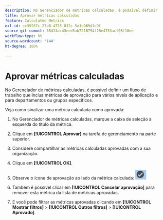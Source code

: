 ```yaml
---
description: No Gerenciador de métricas calculadas, é possível definir um fluxo de trabalho que inclua métricas de aprovação para vários níveis de aplicação e para departamentos ou grupos específicos.
title: Aprovar métricas calculadas
feature: Calculated Metrics
exl-id: ec39937c-27e8-4725-832c-5e1c989d1c9f
source-git-commit: 35413ac43eed5ab7218794f26e4753acf08f18ee
workflow-type: ht
source-wordcount: '144'
ht-degree: 100%

---
```


# Aprovar métricas calculadas

No Gerenciador de métricas calculadas, é possível definir um fluxo de trabalho que inclua métricas de aprovação para vários níveis de aplicação e para departamentos ou grupos específicos.

Veja como sinalizar uma métrica calculada como aprovada:

1. No Gerenciador de métricas calculadas, marque a caixa de seleção à esquerda do título da métrica.
1. Clique em **[!UICONTROL Aprovar]** na tarefa de gerenciamento na parte superior.
1. Considere compartilhar as métricas calculadas aprovadas com a sua organização.
1. Clique em **[!UICONTROL OK]**.
1. Observe o ícone de aprovação ao lado da métrica calculada:  ![](assets/cm_approve_icon.png)

1. Também é possível clicar em **[!UICONTROL Cancelar aprovação]** para remover esta métrica da lista de métricas aprovadas.
1. E você pode filtrar as métricas aprovadas clicando em **[!UICONTROL Mostrar filtros]** > **[!UICONTROL Outros filtros]** > **[!UICONTROL Aprovado]**.

